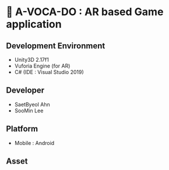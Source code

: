 # :avocado: A-VOCA-DO : AR based Game application

## Development Environment
  - Unity3D 2.17f1
  - Vuforia Engine (for AR)
  - C# (IDE : Visual Studio 2019)

## Developer
  - SaetByeol Ahn
  - SooMin Lee
  
## Platform
  - Mobile : Android


## Asset